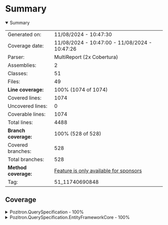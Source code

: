 # Summary
<details open><summary>Summary</summary>

|||
|:---|:---|
| Generated on: | 11/08/2024 - 10:47:30 |
| Coverage date: | 11/08/2024 - 10:47:00 - 11/08/2024 - 10:47:26 |
| Parser: | MultiReport (2x Cobertura) |
| Assemblies: | 2 |
| Classes: | 51 |
| Files: | 49 |
| **Line coverage:** | 100% (1074 of 1074) |
| Covered lines: | 1074 |
| Uncovered lines: | 0 |
| Coverable lines: | 1074 |
| Total lines: | 4488 |
| **Branch coverage:** | 100% (528 of 528) |
| Covered branches: | 528 |
| Total branches: | 528 |
| **Method coverage:** | [Feature is only available for sponsors](https://reportgenerator.io/pro) |
| Tag: | 51_11740690848 |

</details>

## Coverage
<details><summary>Pozitron.QuerySpecification - 100%</summary>

|**Name**|**Line**|**Branch**|
|:---|---:|---:|
|**Pozitron.QuerySpecification**|**100%**|**100%**|
|Pozitron.QuerySpecification.ConcurrentSelectorsException|100%||
|Pozitron.QuerySpecification.EntityNotFoundException|100%||
|Pozitron.QuerySpecification.IncludableSpecificationBuilder`2|100%||
|Pozitron.QuerySpecification.IncludableSpecificationBuilder`3|100%||
|Pozitron.QuerySpecification.IncludeExpression`1|100%||
|Pozitron.QuerySpecification.InvalidLikePatternException|100%||
|Pozitron.QuerySpecification.Iterator`1|100%|100%|
|Pozitron.QuerySpecification.LikeExpression`1|100%||
|Pozitron.QuerySpecification.LikeExpressionCompiled`1|100%||
|Pozitron.QuerySpecification.LikeExtension|100%|100%|
|Pozitron.QuerySpecification.LikeMemoryEvaluator|100%|100%|
|Pozitron.QuerySpecification.LikeValidator|100%|100%|
|Pozitron.QuerySpecification.OrderEvaluator|100%|100%|
|Pozitron.QuerySpecification.OrderExpression`1|100%||
|Pozitron.QuerySpecification.OrderExpressionCompiled`1|100%||
|Pozitron.QuerySpecification.PagedResult`1|100%||
|Pozitron.QuerySpecification.Pagination|100%|100%|
|Pozitron.QuerySpecification.PaginationExtensions|100%|100%|
|Pozitron.QuerySpecification.PaginationSettings|100%||
|Pozitron.QuerySpecification.PagingFilter|100%||
|Pozitron.QuerySpecification.SelectorNotFoundException|100%||
|Pozitron.QuerySpecification.Specification`1|100%|100%|
|Pozitron.QuerySpecification.Specification`2|100%||
|Pozitron.QuerySpecification.SpecificationBuilder`1|100%||
|Pozitron.QuerySpecification.SpecificationBuilder`2|100%||
|Pozitron.QuerySpecification.SpecificationBuilderExtensions|100%|100%|
|Pozitron.QuerySpecification.SpecificationInMemoryEvaluator|100%|100%|
|Pozitron.QuerySpecification.SpecificationValidator|100%|100%|
|Pozitron.QuerySpecification.SpecIterator`1|100%|100%|
|Pozitron.QuerySpecification.SpecLike`1|100%||
|Pozitron.QuerySpecification.SpecLikeCompiled`1|100%||
|Pozitron.QuerySpecification.SpecPaging|100%||
|Pozitron.QuerySpecification.SpecSelectIterator`2|100%|100%|
|Pozitron.QuerySpecification.WhereEvaluator|100%|100%|
|Pozitron.QuerySpecification.WhereExpression`1|100%||
|Pozitron.QuerySpecification.WhereExpressionCompiled`1|100%||
|Pozitron.QuerySpecification.WhereValidator|100%|100%|

</details>
<details><summary>Pozitron.QuerySpecification.EntityFrameworkCore - 100%</summary>

|**Name**|**Line**|**Branch**|
|:---|---:|---:|
|**Pozitron.QuerySpecification.EntityFrameworkCore**|**100%**|**100%**|
|Pozitron.QuerySpecification.AsNoTrackingEvaluator|100%|100%|
|Pozitron.QuerySpecification.AsNoTrackingWithIdentityResolutionEvaluator|100%|100%|
|Pozitron.QuerySpecification.AsSplitQueryEvaluator|100%|100%|
|Pozitron.QuerySpecification.AsTrackingEvaluator|100%|100%|
|Pozitron.QuerySpecification.IgnoreQueryFiltersEvaluator|100%|100%|
|Pozitron.QuerySpecification.IncludeEvaluator|100%|100%|
|Pozitron.QuerySpecification.IncludeStringEvaluator|100%|100%|
|Pozitron.QuerySpecification.IQueryableExtensions|100%|100%|
|Pozitron.QuerySpecification.LikeEvaluator|100%|100%|
|Pozitron.QuerySpecification.LikeExtension|100%|100%|
|Pozitron.QuerySpecification.ParameterReplacerVisitor|100%|100%|
|Pozitron.QuerySpecification.RepositoryBase`1|100%|100%|
|Pozitron.QuerySpecification.RepositoryWithMapper`1|100%|100%|
|Pozitron.QuerySpecification.SpecificationEvaluator|100%|100%|

</details>
